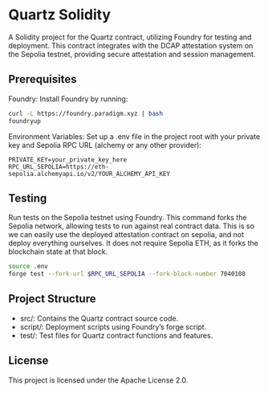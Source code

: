 # Quartz Solidity
A Solidity project for the Quartz contract, utilizing Foundry for testing and deployment. This contract integrates with the DCAP attestation system on the Sepolia testnet, providing secure attestation and session management.

## Prerequisites
Foundry: Install Foundry by running:
```bash
curl -L https://foundry.paradigm.xyz | bash
foundryup
```

Environment Variables: Set up a .env file in the project root with your private key and Sepolia RPC URL (alchemy or any other provider):
```
PRIVATE_KEY=your_private_key_here
RPC_URL_SEPOLIA=https://eth-sepolia.alchemyapi.io/v2/YOUR_ALCHEMY_API_KEY
```

## Testing
Run tests on the Sepolia testnet using Foundry. This command forks the Sepolia network, allowing tests to run against real contract data.
This is so we can easily use the deployed attestation contract on sepolia, and not deploy everything ourselves. It does not require Sepolia ETH, as it forks the blockchain state at that block.

```bash
source .env
forge test --fork-url $RPC_URL_SEPOLIA --fork-block-number 7040108
```

## Project Structure
- src/: Contains the Quartz contract source code.
- script/: Deployment scripts using Foundry’s forge script.
- test/: Test files for Quartz contract functions and features.

## License
This project is licensed under the Apache License 2.0.